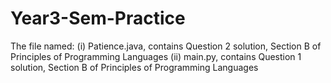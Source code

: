 # Year3-Sem-Practice
The file named: 
(i) Patience.java, contains Question 2 solution, Section B of Principles of Programming Languages
(ii) main.py, contains Question 1 solution, Section B of Principles of Programming Languages

